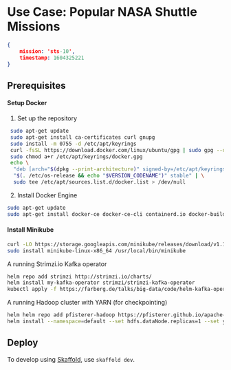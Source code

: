 # Use Case: Popular NASA Shuttle Missions

```json
{ 
	mission: 'sts-10', 
	timestamp: 1604325221 
}
```

## Prerequisites

#### Setup Docker
1. Set up the repository
```bash
 sudo apt-get update
 sudo apt-get install ca-certificates curl gnupg
 sudo install -m 0755 -d /etc/apt/keyrings
 curl -fsSL https://download.docker.com/linux/ubuntu/gpg | sudo gpg --dearmor -o /etc/apt/keyrings/docker.gpg
 sudo chmod a+r /etc/apt/keyrings/docker.gpg
 echo \
  "deb [arch="$(dpkg --print-architecture)" signed-by=/etc/apt/keyrings/docker.gpg] https://download.docker.com/linux/ubuntu \
  "$(. /etc/os-release && echo "$VERSION_CODENAME")" stable" | \
  sudo tee /etc/apt/sources.list.d/docker.list > /dev/null
```
2. Install Docker Engine
```bash
sudo apt-get update
sudo apt-get install docker-ce docker-ce-cli containerd.io docker-buildx-plugin docker-compose-plugin
```

#### Install Minikube
```bash
curl -LO https://storage.googleapis.com/minikube/releases/download/v1.15.0/minikube-linux-amd64.deb
sudo install minikube-linux-x86_64 /usr/local/bin/minikube
```

A running Strimzi.io Kafka operator

```bash
helm repo add strimzi http://strimzi.io/charts/
helm install my-kafka-operator strimzi/strimzi-kafka-operator
kubectl apply -f https://farberg.de/talks/big-data/code/helm-kafka-operator/kafka-cluster-def.yaml
```

A running Hadoop cluster with YARN (for checkpointing)

```bash
helm helm repo add pfisterer-hadoop https://pfisterer.github.io/apache-hadoop-helm/
helm install --namespace=default --set hdfs.dataNode.replicas=1 --set yarn.nodeManager.replicas=1 --set hdfs.webhdfs.enabled=true --name hadoop pfisterer-hadoop/hadoop
```

## Deploy

To develop using [Skaffold](https://skaffold.dev/), use `skaffold dev`. 
